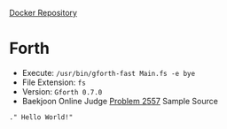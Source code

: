 [Docker Repository](https://registry.hub.docker.com/u/baekjoon/onlinejudge-forth)

# Forth

* Execute: `/usr/bin/gforth-fast Main.fs -e bye`
* File Extension: `fs`
* Version: `Gforth 0.7.0`
* Baekjoon Online Judge [Problem 2557](https://www.acmicpc.net/problem/2557) Sample Source
````
." Hello World!"
````


